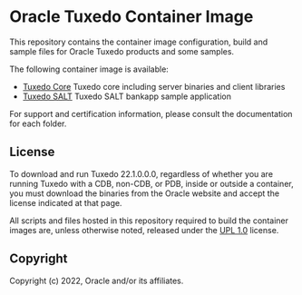 # Oracle Tuxedo Container Image

This repository contains the container image configuration, build and sample files for Oracle Tuxedo products and some samples.

The following container image is available:

* [Tuxedo Core](./core) Tuxedo core including server binaries and client libraries
* [Tuxedo SALT](./salt) Tuxedo SALT bankapp sample application

For support and certification information, please consult the documentation for each folder.

## License

To download and run Tuxedo 22.1.0.0.0, regardless of whether you are running Tuxedo with a CDB, non-CDB, or PDB, inside or outside a container, you must download the binaries from the Oracle website and accept the license indicated at that page.

All scripts and files hosted in this repository required to build the container images are, unless otherwise noted, released under the [UPL 1.0](https://oss.oracle.com/licenses/upl/) license.

## Copyright

Copyright (c) 2022, Oracle and/or its affiliates.
